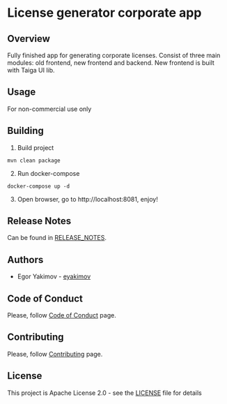 # License generator corporate app

## Overview
Fully finished app for generating corporate licenses.
Consist of three main modules: old frontend, new frontend and backend.
New frontend is built with Taiga UI lib.

## Usage
For non-commercial use only

## Building
1. Build project
```shell
mvn clean package
```
2. Run docker-compose
```shell
docker-compose up -d
```
3. Open browser, go to http://localhost:8081, enjoy!

## Release Notes
Can be found in [RELEASE_NOTES](RELEASE_NOTES.md).

## Authors
* Egor Yakimov - [eyakimov](https://github.com/RyanReyMorris)

## Code of Conduct
Please, follow [Code of Conduct](CODE_OF_CONDUCT.md) page.

## Contributing
Please, follow [Contributing](CONTRIBUTING.md) page.

## License
This project is Apache License 2.0 - see the [LICENSE](LICENSE) file for details
